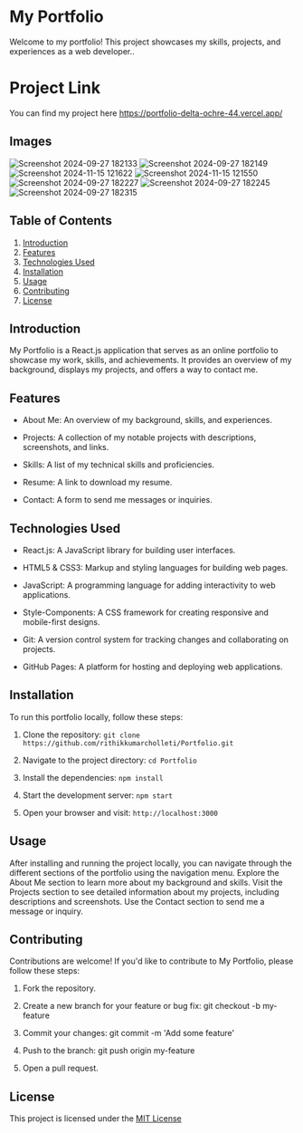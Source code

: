 # My Portfolio

Welcome to my portfolio! This project showcases my skills, projects, and experiences as a web developer..

# Project Link
You can find my project here https://portfolio-delta-ochre-44.vercel.app/ 

## Images

![Screenshot 2024-09-27 182133](https://github.com/user-attachments/assets/6a79f8e9-5570-45ff-8441-d309210740a0)
![Screenshot 2024-09-27 182149](https://github.com/user-attachments/assets/ec1d41cf-c2f9-4569-b184-175cfb833669)
![Screenshot 2024-11-15 121622](https://github.com/user-attachments/assets/fbfb8281-1fad-459b-8c3a-a5222a572b0b)
![Screenshot 2024-11-15 121550](https://github.com/user-attachments/assets/9ff00909-5b33-4df2-9ce9-ecfb71bd0d38)
![Screenshot 2024-09-27 182227](https://github.com/user-attachments/assets/a9372ac4-769d-4ca8-b9d1-1123f5306e0d)
![Screenshot 2024-09-27 182245](https://github.com/user-attachments/assets/691fa7fc-ff9a-4d6d-a4a1-018ce36f0c13)
![Screenshot 2024-09-27 182315](https://github.com/user-attachments/assets/1af3e789-2d53-4f89-9a1b-5ba90dc5fd35)


## Table of Contents
1. [Introduction](#introduction)
2. [Features](#features)
3. [Technologies Used](#technologies-used)
4. [Installation](#installation)
5. [Usage](#usage)
6. [Contributing](#contributing)
7. [License](#license)


## Introduction

My Portfolio is a React.js application that serves as an online portfolio to showcase my work, skills, and achievements. It provides an overview of my background, displays my projects, and offers a way to contact me.

## Features

- About Me: An overview of my background, skills, and experiences.

- Projects: A collection of my notable projects with descriptions, screenshots, and links.

- Skills: A list of my technical skills and proficiencies.

- Resume: A link to download my resume.

- Contact: A form to send me messages or inquiries.


## Technologies Used

- React.js: A JavaScript library for building user interfaces.

- HTML5 & CSS3: Markup and styling languages for building web pages.

- JavaScript: A programming language for adding interactivity to web applications.

- Style-Components: A CSS framework for creating responsive and mobile-first designs.

- Git: A version control system for tracking changes and collaborating on projects.

- GitHub Pages: A platform for hosting and deploying web applications.


## Installation

To run this portfolio locally, follow these steps:

1. Clone the repository: `git clone https://github.com/rithikkumarcholleti/Portfolio.git`

2. Navigate to the project directory: `cd Portfolio`
  
3. Install the dependencies: `npm install`

4. Start the development server: `npm start`

5. Open your browser and visit: `http://localhost:3000`


## Usage

After installing and running the project locally, you can navigate through the different sections of the portfolio using the navigation menu. Explore the About Me section to learn more about my background and skills. Visit the Projects section to see detailed information about my projects, including descriptions and screenshots. Use the Contact section to send me a message or inquiry.


## Contributing

Contributions are welcome! If you'd like to contribute to My Portfolio, please follow these steps:

1. Fork the repository.

2. Create a new branch for your feature or bug fix: git checkout -b my-feature

3. Commit your changes: git commit -m 'Add some feature'

4. Push to the branch: git push origin my-feature

5. Open a pull request.


## License

This project is licensed under the [MIT License](https://opensource.org/licenses/MIT)
